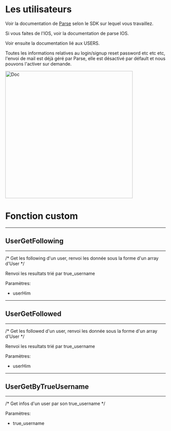 # Les utilisateurs

Voir la documentation de [Parse](http://www.parse.com) selon le SDK sur lequel vous travaillez.

Si vous faites de l'IOS, voir la documentation de parse IOS.

Voir ensuite la documentation lié aux USERS.

Toutes les informations relatives au login/signup reset password etc etc etc, l'envoi de mail est déjà géré par Parse, elle est désactivé par défault et nous pouvons l'activer sur demande.

<img src="../images/doc_ios.jpeg" alt="Doc" style="width: 400px;"/>

# Fonction custom

----------------------
## UserGetFollowing
----------------------

/* Get les following d'un user, renvoi les donnée sous la forme d'un array d'User */

Renvoi les resultats trié par true_username

Paramètres:

* userHim

----------------------
## UserGetFollowed
----------------------

/* Get les followed d'un user, renvoi les donnée sous la forme d'un array d'User */

Renvoi les resultats trié par true_username

Paramètres:

* userHim

----------------------
## UserGetByTrueUsername
----------------------

/* Get infos d'un user par son true_username */

Paramètres:

* true_username
